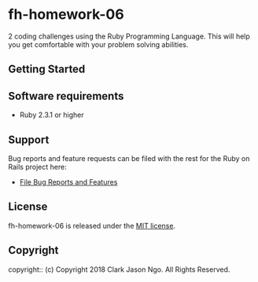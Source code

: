 # fh-homework-06

2 coding challenges using the Ruby Programming Language. This will help you get comfortable with your problem solving abilities.

## Getting Started

## Software requirements

- Ruby 2.3.1 or higher

## Support

Bug reports and feature requests can be filed with the rest for the Ruby on Rails project here:

* [File Bug Reports and Features](https://github.com/<user-name>/<project-repo>/issues)

## License

fh-homework-06 is released under the [MIT license](https://mit-license.org).

## Copyright

copyright:: (c) Copyright 2018 Clark Jason Ngo. All Rights Reserved.
